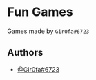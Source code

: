 
# Fun Games

Games made by `Gir0fa#6723`


## Authors

- [@Gir0fa#6723](https://www.github.com/wbrous)

